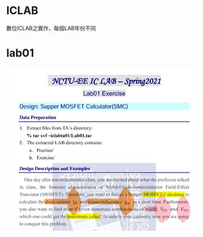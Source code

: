 # ICLAB
數位ICLAB之實作，每個LAB年份不同

# lab01

![image](https://github.com/108350035/ICLAB/blob/main/lab1/lab1.PNG)
